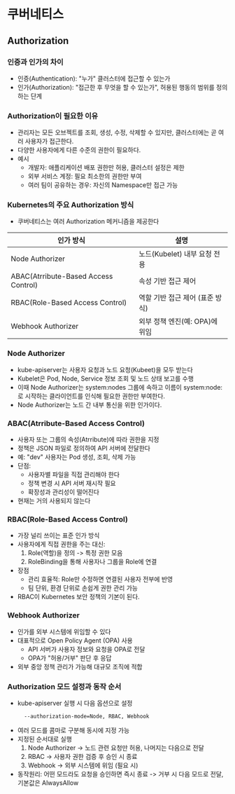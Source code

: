 # 쿠버네티스

## Authorization

### 인증과 인가의 차이
- 인증(Authentication): "누가" 클러스터에 접근할 수 있는가
- 인가(Authorization): "접근한 후 무엇을 할 수 있는가", 허용된 행동의 범위를 정의하는 단계

### Authorization이 필요한 이유
- 관리자는 모든 오브젝트를 조회, 생성, 수정, 삭제할 수 있지만, 클러스터에는 곧 여러 사용자가 접근한다.
- 다양한 사용자에게 다른 수준의 권한이 필요하다.
- 예시
  - 개발자: 애플리케이션 배포 권한만 허용, 클러스터 설정은 제한
  - 외부 서비스 계정: 필요 최소한의 권한만 부여
  - 여러 팀이 공유하는 경우: 자신의 Namespace만 접근 가능

### Kubernetes의 주요 Authorization 방식
- 쿠버네티스는 여러 Authorization 메커니즘을 제공한다

| 인가 방식 | 설명 |
|---------|---------------|
| Node Authorizer | 노드(Kubelet) 내부 요청 전용 |
| ABAC(Atrribute-Based Access Control) | 속성 기반 접근 제어 |
| RBAC(Role-Based Access Control) | 역할 기반 접근 제어 (표준 방식) |
| Webhook Authorizer | 외부 정책 엔진(예: OPA)에 위임 |

### Node Authorizer
- kube-apiserver는 사용자 요청과 노드 요청(Kubeet)을 모두 받는다
- Kubelet은 Pod, Node, Service 정보 조회 및 노드 상태 보고를 수행
- 이때 Node Authorizer는 system:nodes 그룹에 속하고 이름이 system:node: 로 시작하는 클라이언트를 인식해 필요한 권한만 부여한다.
- Node Authorizer는 노드 간 내부 통신을 위한 인가이다.

### ABAC(Atrribute-Based Access Control)
- 사용자 또는 그룹의 속성(Atrribute)에 따라 권한을 지정
- 정책은 JSON 파일로 정의하여 API 서버에 전달한다
- 예: "dev" 사용자는 Pod 생성, 조회, 삭제 가능
- 단점:
  - 사용자별 파일을 직접 관리해야 한다
  - 정책 변경 시 API 서버 재시작 필요
  - 확장성과 관리성이 떨어진다
- 현재는 거의 사용되지 않는다

### RBAC(Role-Based Access Control)
- 가장 널리 쓰이는 표준 인가 방식
- 사용자에게 직접 권한을 주는 대신:
  1. Role(역할)을 정의 -> 특정 권한 모음
  2. RoleBinding을 통해 사용자나 그룹을 Role에 연결
- 장점
  - 관리 효율적: Role만 수정하면 연결된 사용자 전부에 반영
  - 팀 단위, 환경 단위로 손쉽게 권한 관리 가능
- RBAC이 Kubernetes 보안 정책의 기본이 된다.

### Webhook Authorizer
- 인가를 외부 시스템에 위임할 수 있다
- 대표적으로 Open Policy Agent (OPA) 사용
  - API 서버가 사용자 정보와 요청을 OPA로 전달
  - OPA가 "허용/거부" 판단 후 응답
- 외부 중앙 정책 관리가 가능해 대규모 조직에 적합

### Authorization 모드 설정과 동작 순서
- kube-apiserver 실행 시 다음 옵션으로 설정
  ```
    --authorization-mode=Node, RBAC, Webhook
  ```
- 여러 모드를 콤마로 구분해 동시에 지정 가능
- 지정된 순서대로 실행
  1. Node Authorizer -> 노드 관련 요청만 허용, 나머지는 다음으로 전달
  2. RBAC -> 사용자 권한 검증 후 승인 시 종료
  3. Webhook -> 외부 시스템에 위임 (필요 시)
- 동작원리: 어떤 모드라도 요청을 승인하면 즉시 종료 -> 거부 시 다음 모드로 전달, 기본값은 AlwaysAllow
